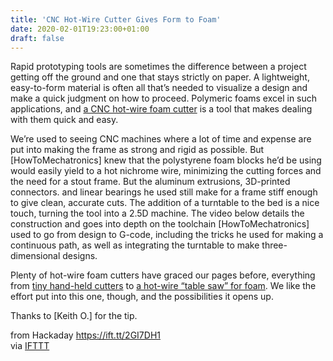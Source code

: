 ```yaml
---
title: 'CNC Hot-Wire Cutter Gives Form to Foam'
date: 2020-02-01T19:23:00+01:00
draft: false
---
```


Rapid prototyping tools are sometimes the difference between a project getting off the ground and one that stays strictly on paper. A lightweight, easy-to-form material is often all that’s needed to visualize a design and make a quick judgment on how to proceed. Polymeric foams excel in such applications, and [a CNC hot-wire foam cutter](https://howtomechatronics.com/projects/arduino-cnc-foam-cutting-machine/) is a tool that makes dealing with them quick and easy.

We’re used to seeing CNC machines where a lot of time and expense are put into making the frame as strong and rigid as possible. But \[HowToMechatronics\] knew that the polystyrene foam blocks he’d be using would easily yield to a hot nichrome wire, minimizing the cutting forces and the need for a stout frame. But the aluminum extrusions, 3D-printed connectors. and linear bearings he used still make for a frame stiff enough to give clean, accurate cuts. The addition of a turntable to the bed is a nice touch, turning the tool into a 2.5D machine. The video below details the construction and goes into depth on the toolchain \[HowToMechatronics\] used to go from design to G-code, including the tricks he used for making a continuous path, as well as integrating the turntable to make three-dimensional designs.

Plenty of hot-wire foam cutters have graced our pages before, everything from [tiny hand-held cutters](https://hackaday.com/2018/02/08/build-a-tiny-hot-wire-foam-cutter/) to [a hot-wire “table saw” for foam](https://hackaday.com/2016/01/28/super-slick-super-portable-styrofoam-slicer/). We like the effort put into this one, though, and the possibilities it opens up.

Thanks to \[Keith O.\] for the tip.

  
  
from Hackaday https://ift.tt/2GI7DH1  
via [IFTTT](https://ifttt.com/?ref=da&site=blogger)